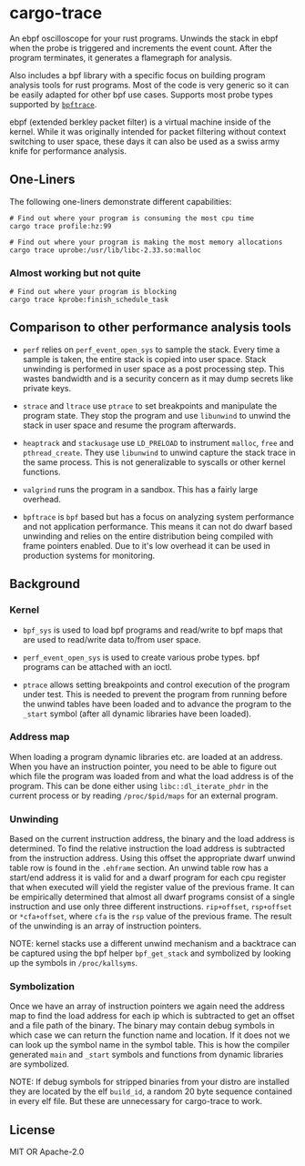 # cargo-trace
An ebpf oscilloscope for your rust programs. Unwinds the stack in ebpf when the probe is
triggered and increments the event count. After the program terminates, it generates a
flamegraph for analysis.

Also includes a bpf library with a specific focus on building program analysis tools for rust
programs. Most of the code is very generic so it can be easily adapted for other bpf use
cases. Supports most probe types supported by [`bpftrace`](https://github.com/iovisor/bpftrace).

ebpf (extended berkley packet filter) is a virtual machine inside of the kernel. While it was
originally intended for packet filtering without context switching to user space, these days
it can also be used as a swiss army knife for performance analysis.

## One-Liners

The following one-liners demonstrate different capabilities:

```
# Find out where your program is consuming the most cpu time
cargo trace profile:hz:99
```

```
# Find out where your program is making the most memory allocations
cargo trace uprobe:/usr/lib/libc-2.33.so:malloc
```

### Almost working but not quite

```
# Find out where your program is blocking
cargo trace kprobe:finish_schedule_task
```

## Comparison to other performance analysis tools

- `perf` relies on `perf_event_open_sys` to sample the stack. Every time a sample is taken, the
entire stack is copied into user space. Stack unwinding is performed in user space as a post
processing step. This wastes bandwidth and is a security concern as it may dump secrets like
private keys.

- `strace` and `ltrace` use `ptrace` to set breakpoints and manipulate the program state. They stop
the program and use `libunwind` to unwind the stack in user space and resume the program afterwards.

- `heaptrack` and `stackusage` use `LD_PRELOAD` to instrument `malloc`, `free` and `pthread_create`.
They use `libunwind` to unwind capture the stack trace in the same process. This is not generalizable
to syscalls or other kernel functions.

- `valgrind` runs the program in a sandbox. This has a fairly large overhead.

- `bpftrace` is `bpf` based but has a focus on analyzing system performance and not application
performance. This means it can not do dwarf based unwinding and relies on the entire distribution
being compiled with frame pointers enabled. Due to it's low overhead it can be used in production
systems for monitoring.

## Background

### Kernel

- `bpf_sys` is used to load bpf programs and read/write to bpf maps that are used to read/write
data to/from user space.

- `perf_event_open_sys` is used to create various probe types. bpf programs can be attached with
an ioctl.

- `ptrace` allows setting breakpoints and control execution of the program under test. This is
needed to prevent the program from running before the unwind tables have been loaded and to
advance the program to the `_start` symbol (after all dynamic libraries have been loaded).

### Address map

When loading a program dynamic libraries etc. are loaded at an address. When you have an instruction
pointer, you need to be able to figure out which file the program was loaded from and what the
load address is of the program. This can be done either using `libc::dl_iterate_phdr` in the current
process or by reading `/proc/$pid/maps` for an external program.

### Unwinding

Based on the current instruction address, the binary and the load address is determined. To find
the relative instruction the load address is subtracted from the instruction address. Using this
offset the appropriate dwarf unwind table row is found in the `.ehframe` section. An unwind table
row has a start/end address it is valid for and a dwarf program for each cpu register that when
executed will yield the register value of the previous frame. It can be empirically determined that
almost all dwarf programs consist of a single instruction and use only three different instructions.
`rip+offset`, `rsp+offset` or `*cfa+offset`, where `cfa` is the `rsp` value of the previous frame. The
result of the unwinding is an array of instruction pointers.

NOTE: kernel stacks use a different unwind mechanism and a backtrace can be captured using the
bpf helper `bpf_get_stack` and symbolized by looking up the symbols in `/proc/kallsyms`.

### Symbolization

Once we have an array of instruction pointers we again need the address map to find the load
address for each ip which is subtracted to get an offset and a file path of the binary. The binary
may contain debug symbols in which case we can return the function name and location. If it does
not we can look up the symbol name in the symbol table. This is how the compiler generated `main`
and `_start` symbols and functions from dynamic libraries are symbolized.

NOTE: If debug symbols for stripped binaries from your distro are installed they are located by the
elf `build_id`, a random 20 byte sequence contained in every elf file. But these are unnecessary for
cargo-trace to work.

## License
MIT OR Apache-2.0
